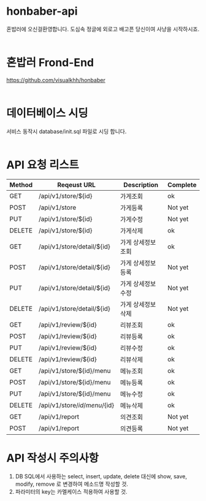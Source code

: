 # honbaber-api
혼밥러에 오신걸환영합니다. 도심속 정글에 외로고 배고픈 당신이여 사냥을 시작하시죠.
<br/><br/>
# 혼밥러 Frond-End
https://github.com/visualkhh/honbaber
<br/><br/>
# 데이터베이스 시딩
서비스 동작시 database/init.sql 파일로 시딩 합니다.
<br/><br/>
# API 요청 리스트
Method | Reqeust URL | Description | Complete
----|----|----|----
GET | /api/v1/store/${id} | 가게조회 | ok
POST | /api/v1/store | 가게등록 | Not yet
PUT | /api/v1/store/${id} | 가게수정 | Not yet
DELETE | /api/v1/store/${id} | 가게삭제 | ok 
GET | /api/v1/store/detail/${id} | 가게 상세정보 조회 | ok
POST | /api/v1/store/detail/${id} | 가게 상세정보 등록 | Not yet
PUT | /api/v1/store/detail/${id} | 가게 상세정보 수정 | Not yet
DELETE | /api/v1/store/detail/${id} | 가게 상세정보 삭제 | Not yet
GET | /api/v1/review/${id} | 리뷰조회 | ok
POST | /api/v1/review/${id} | 리뷰등록 | ok
PUT | /api/v1/review/${id} | 리뷰수정 | ok
DELETE | /api/v1/review/${id} | 리뷰삭제 | ok
GET | /api/v1/store/${id}/menu | 메뉴조회 | ok
POST | /api/v1/store/${id}/menu | 메뉴등록 | ok
PUT | /api/v1/store/${id}/menu | 메뉴수정 | ok
DELETE | /api/v1/store/${id}/menu/${id} | 메뉴삭제 | ok
GET | /api/v1/report | 의견조회 | Not yet
POST | /api/v1/report | 의견등록 | Not yet

# API 작성시 주의사항
1. DB SQL에서 사용하는 select, insert, update, delete 대신에 show, save, modify, remove 로 변경하여 메소드명 작성할 것.
2. 파라미터의 key는 카멜케이스 적용하여 사용할 것.
